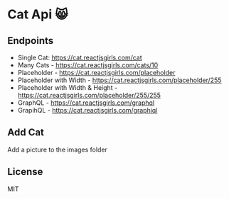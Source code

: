 # Cat Api 😸

## Endpoints

- Single Cat: https://cat.reactjsgirls.com/cat
- Many Cats - https://cat.reactjsgirls.com/cats/10
- Placeholder - https://cat.reactjsgirls.com/placeholder
- Placeholder with Width - https://cat.reactjsgirls.com/placeholder/255
- Placeholder with Width & Height - https://cat.reactjsgirls.com/placeholder/255/255
- GraphQL - https://cat.reactjsgirls.com/graphql
- GrapihQL - https://cat.reactjsgirls.com/graphiql

## Add Cat

Add a picture to the images folder

## License

MIT
